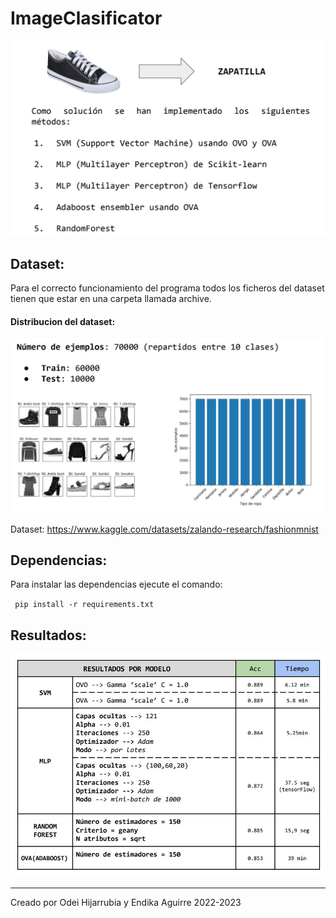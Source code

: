 # ImageClasificator


![Alt text](/project_image.jpg)
## Dataset:
Para el correcto funcionamiento del programa todos los ficheros del dataset tienen que estar en una carpeta llamada archive.

#### Distribucion del dataset:

![Alt text](/dataset.jpg)

Dataset: https://www.kaggle.com/datasets/zalando-research/fashionmnist

## Dependencias:

Para instalar las dependencias ejecute el comando:

` pip install -r requirements.txt`

## Resultados:
![Alt text](/resultados.jpg)

---
Creado por Odei Hijarrubia y Endika Aguirre 2022-2023